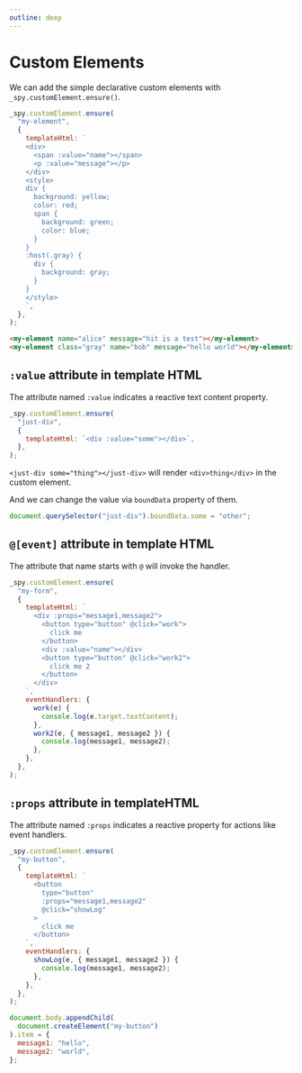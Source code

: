 ```yaml
---
outline: deep
---
```


# Custom Elements

We can add the simple declarative custom elements with `_spy.customElement.ensure()`.

``` js
_spy.customElement.ensure(
  "my-element",
  {
    templateHtml: `
    <div>
      <span :value="name"></span>
      <p :value="message"></p>
    </div>
    <style>
    div {
      background: yellow;
      color: red;
      span {
        background: green;
        color: blue;
      }
    }
    :host(.gray) {
      div {
        background: gray;
      }
    }
    </style>
    `,
  },
);
```

``` html
<my-element name="alice" message="hit is a test"></my-element>
<my-element class="gray" name="bob" message="hello world"></my-element>
```

## `:value` attribute in template HTML

The attribute named `:value` indicates a reactive text content property.

``` js
_spy.customElement.ensure(
  "just-div",
  {
    templateHtml: `<div :value="some"></div>`,
  },
);
```


`<just-div some="thing"></just-div>` will render `<div>thing</div>` in the custom element.

And we can change the value via `boundData` property of them.

``` js
document.querySelector("just-div").boundData.some = "other";
```

## `@[event]` attribute in template HTML

The attribute that name starts with `@` will invoke the handler.

``` js
_spy.customElement.ensure(
  "my-form",
  {
    templateHtml: `
      <div :props="message1,message2">
        <button type="button" @click="work">
          click me
        </button>
        <div :value="name"></div>
        <button type="button" @click="work2">
          click me 2
        </button>
      </div>
    `,
    eventHandlers: {
      work(e) {
        console.log(e.target.textContent);
      },
      work2(e, { message1, message2 }) {
        console.log(message1, message2);
      },
    },
  },
);
```

## `:props` attribute in templateHTML
The attribute named `:props` indicates a reactive property for actions like event handlers.

``` js
_spy.customElement.ensure(
  "my-button",
  {
    templateHtml: `
      <button
        type="button"
        :props="message1,message2"
        @click="showLog"
      >
        click me
      </button>
    `,
    eventHandlers: {
      showLog(e, { message1, message2 }) {
        console.log(message1, message2);
      },
    },
  },
);

document.body.appendChild(
  document.createElement("my-button")
).item = {
  message1: "hello",
  message2: "world",
};
```
